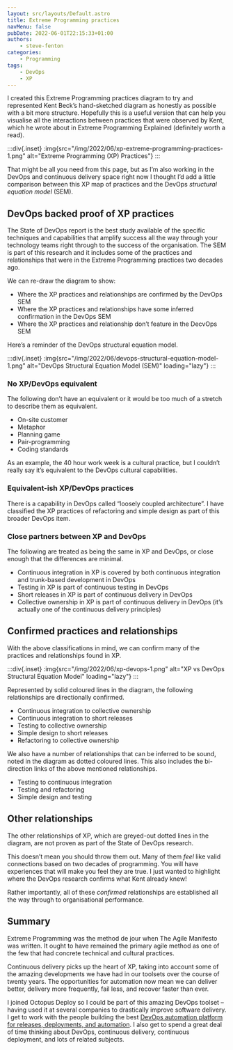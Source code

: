 ```yaml
---
layout: src/layouts/Default.astro
title: Extreme Programming practices
navMenu: false
pubDate: 2022-06-01T22:15:33+01:00
authors:
    - steve-fenton
categories:
    - Programming
tags:
    - DevOps
    - XP
---
```


I created this Extreme Programming practices diagram to try and represented Kent Beck’s hand-sketched diagram as honestly as possible with a bit more structure. Hopefully this is a useful version that can help you visualise all the interactions between practices that were observed by Kent, which he wrote about in Extreme Programming Explained (definitely worth a read).

:::div{.inset}
:img{src="/img/2022/06/xp-extreme-programming-practices-1.png" alt="Extreme Programming (XP) Practices"}
:::

That might be all you need from this page, but as I’m also working in the DevOps and continuous delivery space right now I thought I’d add a little comparison between this XP map of practices and the DevOps *structural equation model* (SEM).

## DevOps backed proof of XP practices

The State of DevOps report is the best study available of the specific techniques and capabilities that amplify success all the way through your technology teams right through to the success of the organisation. The SEM is part of this research and it includes some of the practices and relationships that were in the Extreme Programming practices two decades ago.

We can re-draw the diagram to show:

- Where the XP practices and relationships are confirmed by the DevOps SEM
- Where the XP practices and relationships have some inferred confirmation in the DevOps SEM
- Where the XP practices and relationship don’t feature in the DecvOps SEM

Here’s a reminder of the DevOps structural equation model.

:::div{.inset}
:img{src="/img/2022/06/devops-structural-equation-model-1.png" alt="DevOps Structural Equation Model (SEM)" loading="lazy"}
:::

### No XP/DevOps equivalent

The following don’t have an equivalent or it would be too much of a stretch to describe them as equivalent.

- On-site customer
- Metaphor
- Planning game
- Pair-programming
- Coding standards

As an example, the 40 hour work week is a cultural practice, but I couldn’t really say it’s equivalent to the DevOps cultural capabilities.

### Equivalent-ish XP/DevOps practices

There is a capability in DevOps called “loosely coupled architecture”. I have classified the XP practices of refactoring and simple design as part of this broader DevOps item.

### Close partners between XP and DevOps

The following are treated as being the same in XP and DevOps, or close enough that the differences are minimal.

- Continuous integration in XP is covered by both continuous integration and trunk-based development in DevOps
- Testing in XP is part of continuous testing in DevOps
- Short releases in XP is part of continuous delivery in DevOps
- Collective ownership in XP is part of continuous delivery in DevOps (it’s actually one of the continuous delivery principles)

## Confirmed practices and relationships

With the above classifications in mind, we can confirm many of the practices and relationships found in XP.

:::div{.inset}
:img{src="/img/2022/06/xp-devops-1.png" alt="XP vs DevOps Structural Equation Model" loading="lazy"}
:::

Represented by solid coloured lines in the diagram, the following relationships are directionally confirmed.

- Continuous integration to collective ownership
- Continuous integration to short releases
- Testing to collective ownership
- Simple design to short releases
- Refactoring to collective ownership

We also have a number of relationships that can be inferred to be sound, noted in the diagram as dotted coloured lines. This also includes the bi-direction links of the above mentioned relationships.

- Testing to continuous integration
- Testing and refactoring
- Simple design and testing

## Other relationships

The other relationships of XP, which are greyed-out dotted lines in the diagram, are not proven as part of the State of DevOps research.

This doesn’t mean you should throw them out. Many of them *feel* like valid connections based on two decades of programming. You will have experiences that will make you feel they are true. I just wanted to highlight where the DevOps research confirms what Kent already knew!

Rather importantly, all of these *confirmed* relationships are established all the way through to organisational performance.

## Summary

Extreme Programming was the method de jour when The Agile Manifesto was written. It ought to have remained the primary agile method as one of the few that had concrete technical and cultural practices.

Continuous delivery picks up the heart of XP, taking into account some of the amazing developments we have had in our toolsets over the course of twenty years. The opportunities for automation now mean we can deliver better, delivery more frequently, fail less, and recover faster than ever.

I joined Octopus Deploy so I could be part of this amazing DevOps toolset – having used it at several companies to drastically improve software delivery. I get to work with the people building the best [DevOps automation platform for releases, deployments, and automation](https://octopus.com/). I also get to spend a great deal of time thinking about DevOps, continuous delivery, continuous deployment, and lots of related subjects.